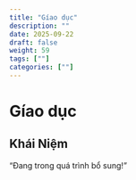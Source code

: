 ```yaml
---
title: "Gíao dục"
description: ""
date: 2025-09-22
draft: false
weight: 59
tags: [""]
categories: [""]
---
```


# Gíao dục

<!-- **Mã:** 
**Nhóm:**  -->

## Khái Niệm

“Đang trong quá trình bổ sung!”
